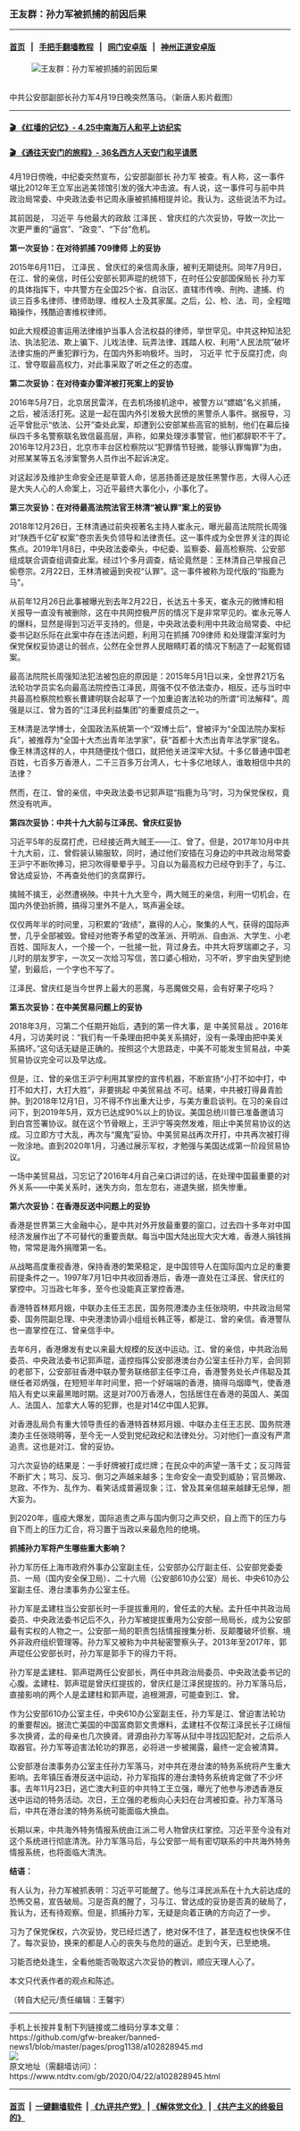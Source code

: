 ### 王友群：孙力军被抓捕的前因后果
------------------------

#### [首页](https://github.com/gfw-breaker/banned-news1/blob/master/README.md) &nbsp;&nbsp;|&nbsp;&nbsp; [手把手翻墙教程](https://github.com/gfw-breaker/guides/wiki) &nbsp;&nbsp;|&nbsp;&nbsp; [网门安卓版](https://github.com/oGate2/oGate) &nbsp;&nbsp;|&nbsp;&nbsp; [神州正道安卓版](https://github.com/SzzdOgate/update) 



<div><div class="featured_image">
 <figure>
  <img alt="王友群：孙力军被抓捕的前因后果" src="https://i.ntdtv.com/assets/uploads/2020/04/a5eed91cc7147b310c487fb81aadc65e-600x400-2.jpg"/>
 </figure><br/>
 <span class="caption">
  中共公安部副部长孙力军4月19日晚突然落马。（新唐人影片截图）
 </span>
</div>
</div><hr/>

#### [ 🎬  《红墙的记忆》- 4.25中南海万人和平上访纪实](http://158.247.193.181:10000/videos/legend/425.html)

 #### [ 🎬  《通往天安门的旅程》- 36名西方人天安门和平请愿 ](http://158.247.193.181:10000/videos/legend/JTT.html)

<div><div class="post_content" itemprop="articleBody">
 <p>
  4月19日傍晚，中纪委突然宣布，公安部副部长
  <ok href="https://www.ntdtv.com/gb/孙力军.htm">
   孙力军
  </ok>
  被查。有人称，这一事件堪比2012年王立军出逃美领馆引发的强大冲击波。有人说，这一事件可与前中共政治局常委、中央政法委书记周永康被抓捕相提并论。我认为，这些说法不为过。
 </p>
 <p>
  其前因是，
  <ok href="https://www.ntdtv.com/gb/习近平.htm">
   习近平
  </ok>
  与他最大的政敌
  <ok href="https://www.ntdtv.com/gb/江泽民.htm">
   江泽民
  </ok>
  、曾庆红的六次妥协，导致一次比一次更严重的“逼宫”、“政变”、“下台”危机。
 </p>
 <p>
  <strong>
   第一次妥协：在对待抓捕
   <ok href="https://www.ntdtv.com/gb/709律师.htm">
    709律师
   </ok>
   上的妥协
  </strong>
 </p>
 <p>
  2015年6月11日，
  <ok href="https://www.ntdtv.com/gb/江泽民.htm">
   江泽民
  </ok>
  、曾庆红的亲信周永康，被判无期徒刑。同年7月9日，在江、曾的亲信，时任公安部长郭声琨的统领下，在时任公安部国保局长
  <ok href="https://www.ntdtv.com/gb/孙力军.htm">
   孙力军
  </ok>
  的具体指挥下，中共警方在全国25个省、自治区、直辖市传唤、刑拘、逮捕、约谈三百多名律师、律师助理、维权人士及其家属。之后，公、检、法、司，全程暗箱操作，残酷迫害维权律师。
 </p>
 <p>
  如此大规模迫害运用法律维护当事人合法权益的律师，举世罕见。中共这种知法犯法、执法犯法、欺上骗下、儿戏法律、玩弄法律、践踏人权、利用“人民法院”破坏法律实施的严重犯罪行为，在国内外影响极坏。当时，
  <ok href="https://www.ntdtv.com/gb/习近平.htm">
   习近平
  </ok>
  忙于反腐打虎，向江、曾夺取最高权力，对此事采取了听之任之的态度。
 </p>
 <p>
  <strong>
   第二次妥协：在对待查办雷洋被打死案上的妥协
  </strong>
 </p>
 <p>
  2016年5月7日，北京居民雷洋，在去机场接机途中，被警方以“嫖娼”名义抓捕，之后，被活活打死。这是一起在国内外引发极大民愤的黑警杀人事件。据报导，习近平曾批示“依法、公开”查处此案，却遭到公安部某些高官的抵制，他们在幕后操纵四千多名警察联名致信最高层，声称，如果处理涉事警官，他们都辞职不干了。2016年12月23日，北京市丰台区检察院以“犯罪情节轻微，能够认罪悔罪”为由，对邢某某等五名涉案警务人员作出不起诉决定。
 </p>
 <p>
  对这起涉及维护生命安全还是草菅人命，惩恶扬善还是放任黑警作恶，大得人心还是大失人心的人命案上，习近平最终大事化小，小事化了。
 </p>
 <p>
  <strong>
   第三次妥协：在对待最高法院法官王林清“被认罪”案上的妥协
  </strong>
 </p>
 <p>
  2018年12月26日，王林清通过前央视著名主持人崔永元，曝光最高法院院长周强对“陕西千亿矿权案”卷宗丢失负领导和法律责任。这一事件成为全世界关注的舆论焦点。2019年1月8日，中央政法委牵头，中纪委、监察委、最高检察院、公安部组成联合调查组调查此案。经过1个多月调查，结论竟然是：王林清自己举报自己偷卷宗。2月22日，王林清被逼到央视“认罪”。这一事件被称为现代版的“指鹿为马”。
 </p>
 <p>
  从前年12月26日此事被曝光到去年2月22日，长达五十多天，崔永元的微博和相关报导一直没有被删除，这在中共网控极严厉的情况下是非常罕见的。崔永元等人的爆料，显然是得到习近平支持的。但是，中央政法委利用中共政治局常委、中纪委书记赵乐际在此案中存在违法问题，利用习在抓捕
  <ok href="https://www.ntdtv.com/gb/709律师.htm">
   709律师
  </ok>
  和处理雷洋案时为保党保权妥协退让的弱点，公然在全世界人民眼睛盯着的情况下制造了一起冤假错案。
 </p>
 <p>
  最高法院院长周强知法犯法被包庇的原因是：2015年5月1日以来，全世界21万名法轮功学员实名向最高法院控告江泽民，周强不仅不依法查办，相反，还与当时中共最高检察院检察长曹建明联合起草了一个加重迫害法轮功的所谓“司法解释”。周强是以江、曾为首的“江泽民利益集团”的重要成员之一。
 </p>
 <p>
  王林清是法学博士，全国政法系统第一个“双博士后”，曾被评为“全国法院办案标兵”，被推荐为“全国十大杰出青年法学家”，获“首都十大杰出青年法学家”提名。像王林清这样的人，中共随便找个借口，就把他关进深牢大狱。十多亿普通中国老百姓，七百多万香港人，二千三百多万台湾人，七十多亿地球人，谁敢相信中共的法律？
 </p>
 <p>
  然而，在江、曾的亲信，中央政法委书记郭声琨“指鹿为马”时，习为保党保权，竟然没有吭声。
 </p>
 <p>
  <strong>
   第四次妥协：中共十九大前与江泽民、曾庆红妥协
  </strong>
 </p>
 <p>
  习近平5年的反腐打虎，已经接近两大贼王——江、曾了。但是，2017年10月中共十九大前，江、曾假装认输服软，同时，通过他们安插在习身边的中共政治局常委王沪宁不断吹捧习，把习吹得晕晕乎乎。习自以为最高权力已经夺到手了，与江、曾达成妥协，不再查处他们的贪腐罪行。
 </p>
 <p>
  擒贼不擒王，必然遭祸殃。中共十九大至今，两大贼王的亲信，利用一切机会，在国内外使劲折腾，搞得习里外不是人，骂声遍全球。
 </p>
 <p>
  仅仅两年半的时间里，习积累的“政绩”，赢得的人心，聚集的人气，获得的国际声誉，几乎全部被毁。曾经对他寄予希望的改革派、开明派、自由派、大学生、小老百姓、国际友人，一个接一个，一批接一批，背过身去。中共大将罗瑞卿之子，习儿时的朋友罗宇，一次又一次给习写信，苦口婆心相劝，习不听，罗宇由失望到绝望，到最后，一个字也不写了。
 </p>
 <p>
  江泽民、曾庆红是当今世界上最大的恶魔，与恶魔做交易，会有好果子吃吗？
 </p>
 <p>
  <strong>
   第五次妥协：在中美贸易问题上的妥协
  </strong>
 </p>
 <p>
  2018年3月，习第二个任期开始后，遇到的第一件大事，是
  <ok href="https://www.ntdtv.com/gb/中美贸易战.htm">
   中美贸易战
  </ok>
  。2016年4月，习访美时说：“我们有一千条理由把中美关系搞好，没有一条理由把中美关系搞坏。”这句话无疑是正确的。按照这个大思路走，中美不可能发生贸易战，中美贸易协议完全可以及早达成。
 </p>
 <p>
  但是，江、曾的亲信王沪宁利用其掌控的宣传机器，不断宣扬“小打不如中打，中打不如大打，大打大胜”，非要挑起
  <ok href="https://www.ntdtv.com/gb/中美贸易战.htm">
   中美贸易战
  </ok>
  不可。结果，中共被打得鼻青脸肿。到2018年12月1日，习不得不作出重大让步，与美方重启谈判。在习的亲自过问下，到2019年5月，双方已达成90%以上的协议。美国总统川普已准备邀请习到白宫签署协议。就在这个节骨眼上，王沪宁等突然发难，阻止中美贸易协议的达成。习立即方寸大乱，再次与“魔鬼”妥协。中美贸易战再次开打，中共再次被打得一败涂地。直到2020年1月，习通过展示军权，才勉强与美国达成第一阶段贸易协议。
 </p>
 <p>
  一场中美贸易战，习忘记了2016年4月自己亲口讲过的话，在处理中国最重要的对外关系——中美关系时，迷失方向，忽左忽右，进退失据，损失惨重。
 </p>
 <p>
  <strong>
   第六次妥协：在香港反送中问题上的妥协
  </strong>
 </p>
 <p>
  香港是世界第三大金融中心，是中共对外开放最重要的窗口，过去四十多年对中国经济发展作出了不可替代的重要贡献。每当中国大陆出现大灾大难，香港人捐钱捐物，常常是海外捐赠第一名。
 </p>
 <p>
  从战略高度重视香港，保持香港的繁荣稳定，是中国领导人在国际国内立足的重要前提条件之一。1997年7月1日中共收回香港后，香港一直处在江泽民、曾庆红的掌控中。习当政七年多，至今也没能真正掌控香港。
 </p>
 <p>
  香港特首林郑月娥，中联办主任王志民，国务院港澳办主任张晓明，中共政治局常委、国务院副总理、中央港澳协调小组组长韩正等，都是江、曾的亲信。香港警队也一直掌控在江、曾亲信手中。
 </p>
 <p>
  去年6月，香港爆发有史以来最大规模的反送中运动。江、曾的亲信，中共政治局委员、中央政法委书记郭声琨，遥控指挥公安部港澳台办公室主任孙力军，会同郭的老部下，公安部驻香港中联办警务联络部主任李江舟，香港警务处长卢伟聪及其继任者邓炳强，在短短半年时间里，把一个好端端的香港，搞得乌烟瘴气，使香港陷入有史以来最黑暗时期。这是对700万香港人，包括居住在香港的英国人、美国人、法国人、加拿大人等的犯罪，也是对14亿中国人犯罪。
 </p>
 <p>
  对香港乱局负有重大领导责任的香港特首林郑月娥、中联办主任王志民、国务院港澳办主任张晓明等，至今无一人受到党纪政纪和法律处分。习对他们一直没有严肃追责。这也是对江、曾的妥协。
 </p>
 <p>
  习六次妥协的结果是：一手好牌被打成烂牌；在民众中的声望一落千丈；反习阵营不断扩大；骂习、反习、倒习之声越来越多；生命安全一直受到威胁；官员懒政、怠政、不作为、乱作为、看笑话成普遍现象；江、曾及其亲信越来越肆无忌惮，胆大妄为。
 </p>
 <p>
  到2020年，瘟疫大爆发，国际追责之声与国内倒习之声交织，自上而下的压力与自下而上的压力汇合，将习置于当政以来最危险的绝境。
 </p>
 <p>
  <strong>
   抓捕孙力军将产生哪些重大影响？
  </strong>
 </p>
 <p>
  孙力军历任上海市政府外事办公室副主任，公安部办公厅副主任、公安部党委委员、一局（国内安全保卫局）、二十六局（公安部610办公室）局长、中央610办公室副主任、港台澳事务办公室主任。
 </p>
 <p>
  孙力军是孟建柱当公安部长时一手提拔重用的，曾任孟的大秘。孟升任中共政治局委员、中央政法委书记后不久，孙力军被提拔重用为公安部一局局长，成为公安部最有实权的人物之一。公安部一局的职责包括情报搜集分析、反颠覆破坏侦察、境外非政府组织管理等。孙力军又被称为中共秘密警察头子。2013年至2017年，郭声琨任公安部长时，孙力军是郭手下的得力干将。
 </p>
 <p>
  孙力军是孟建柱、郭声琨两任公安部长，两任中共政治局委员、中央政法委书记的心腹。孟建柱、郭声琨是曾庆红提拔的，曾庆红是江泽民提拔的。孙力军落马后，直接影响的两个人是孟建柱和郭声琨，追根溯源，可能查到江、曾。
 </p>
 <p>
  作为公安部610办公室主任，中央610办公室副主任，孙力军是江、曾迫害法轮功的重要帮凶。据流亡美国的中国富商郭文贵爆料，孟建柱不仅帮江泽民长子江绵恒多次换肾，孟的母亲也几次换肾。肾源由孙力军等从狱中寻找囚犯配对，之后杀人取器官。孙力军等迫害法轮功的罪恶，必将进一步被揭露，最终一定会被清算。
 </p>
 <p>
  公安部港台澳事务办公室主任孙力军落马，对中共在港台澳的特务系统将产生重大影响。去年镇压香港反送中运动，孙力军指挥的港台澳特务系统肯定做了不少坏事。去年11月23日，逃亡澳大利亚的中共特工王立强，曝光了他参与渗透香港反送中运动的特务活动。次日，王立强的老板向心夫妇在台湾被扣查。孙力军落马后，中共在港台澳的特务系统可能面临大换血。
 </p>
 <p>
  长期以来，中共海外特务情报系统由江派二号人物曾庆红掌控。习近平至今没有对这个系统进行彻底清洗。孙力军落马后，与公安部一局有密切联系的中共海外特务情报系统，也将面临大清洗。
 </p>
 <p>
  <strong>
   结语：
  </strong>
 </p>
 <p>
  有人认为，孙力军被抓表明：习近平可能醒了。他与江泽民派系在十九大前达成的恐怖交易，宣告破局。习是否真的醒了，习与江、曾达成的妥协是否真的破局了，我认为，还有待观察。但是，抓捕孙力军，无疑是向着正确的方向迈了一步。
 </p>
 <p>
  习为了保党保权，六次妥协，党已经烂透了，绝对保不住了，甚至连权也快保不住了。每次妥协，换来的都是人心的丧失与危险的逼近。走到今天，已至绝境。
 </p>
 <p>
  习能否绝处逢生，全看他能否吸取这六次妥协的教训，顺应天理人心了。
 </p>
 <p>
  本文只代表作者的观点和陈述。
 </p>
 <p>
  （转自大纪元/责任编辑：王馨宇）
 </p>
 <div class="single_ad">
 </div>
</div>
</div>
<hr/>
手机上长按并复制下列链接或二维码分享本文章：<br/>
https://github.com/gfw-breaker/banned-news1/blob/master/pages/prog1138/a102828945.md <br/>
<a href='https://github.com/gfw-breaker/banned-news1/blob/master/pages/prog1138/a102828945.md'><img src='https://github.com/gfw-breaker/banned-news1/blob/master/pages/prog1138/a102828945.md.png'/></a> <br/>
原文地址（需翻墙访问）：https://www.ntdtv.com/gb/2020/04/22/a102828945.html


------------------------
#### [首页](https://github.com/gfw-breaker/banned-news1/blob/master/README.md) &nbsp;|&nbsp; [一键翻墙软件](https://github.com/gfw-breaker/nogfw/blob/master/README.md) &nbsp;| [《九评共产党》](https://github.com/gfw-breaker/9ping.md/blob/master/README.md#九评之一评共产党是什么) | [《解体党文化》](https://github.com/gfw-breaker/jtdwh.md/blob/master/README.md) | [《共产主义的终极目的》](https://github.com/gfw-breaker/gczydzjmd.md/blob/master/README.md)


<img src='http://gfw-breaker.win/banned-news1/pages/prog1138/a102828945.md' width='0px' height='0px'/>
